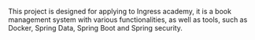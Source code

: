 This project is designed for applying to Ingress academy, it is a book management system with various functionalities, as well as tools, such as Docker, Spring Data, Spring Boot and Spring security.
